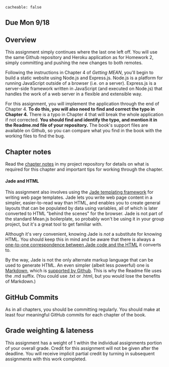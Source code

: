 ```
cacheable: false
```
## **Due Mon 9/18**

## Overview

This assignment simply continues where the last one left off. You will use the same Github repository and Heroku application as for Homework 2, simply committing and pushing the new changes to both remotes.

Following the instructions in Chapter 4 of *Getting MEAN*, you'll begin to build a static website using Node.js and Express.js. Node.js is a platform for running JavaScript outside of a browser (i.e. on a server). Express.js is a server-side framework written in JavaScript (and executed on Node.js) that handles the work of a web server in a flexible and extensible way.

For this assignment, you will implement the application through the end of Chapter 4. **To do this, you will also need to find and correct the typo in Chapter 4.** There is a typo in Chapter 4 that will break the whole application if not corrected. **You should find and identify the typo, and mention it in the Readme.md file of your repository.** The book's support files are available on Github, so you can compare what you find in the book with the working files to find the bug.

## Chapter notes

Read the [chapter notes](https://github.com/UPS-CSCI240-S17/TonyMullen#chapter-4) in my project repository for details on what is required for this chapter and important tips for working through the chapter.  

#### Jade and HTML

This assignment also involves using the [Jade templating framework](https://naltatis.github.io/jade-syntax-docs/) for writing web page templates. Jade lets you write web page content in a simpler, easier-to-read way than HTML, and enables you to create general layouts that can be populated by data using variables, all of which is later converted to HTML "behind the scenes" for the browser. Jade is not part of the standard Mean.js boilerplate, so probably won't be using it in your group project, but it's a great tool to get familiar with.

Although it's very convenient, knowing Jade is *not* a substitute for knowing HTML. You should keep this in mind and be aware that there is always a [one-to-one correspondence between Jade code and the HTML](https://naltatis.github.io/jade-syntax-docs/) it converts to.

By the way, Jade is not the only alternate markup language that can be used to generate HTML. An even simpler (albeit less powerful) one is [Markdown](https://daringfireball.net/projects/markdown/), which is [supported by Github](https://help.github.com/categories/writing-on-github/). This is why the Readme file uses the .md suffix. (You could use .txt or .html, but you would lose the benefits of Markdown.)

## GitHub Commits

As in all chapters, you should be committing regularly. You should make at least four meaningful GitHub commits for each chapter of the book.

## Grade weighting & lateness

This assignment has a weight of 1 within the individual assignments portion of your overall grade. Credit for this assignment will not be given after the deadline. You will receive implicit partial credit by turning in subsequent assignments with this work completed.  
